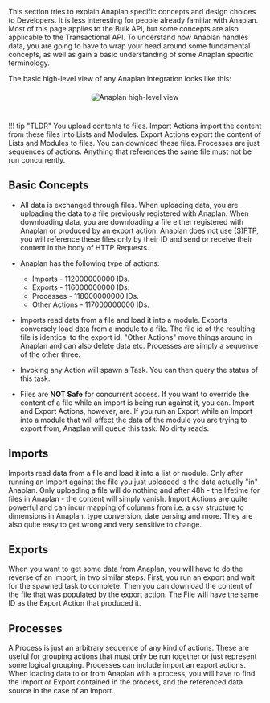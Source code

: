This section tries to explain Anaplan specific concepts and design choices to Developers. It is less interesting for
people already familiar with Anaplan. Most of this page applies to the Bulk API, but some concepts are also
applicable to the Transactional API. To understand how Anaplan handles data, you are going to have to wrap your head
around some fundamental concepts, as well as gain a basic understanding of some Anaplan specific terminology.

The basic high-level view of any Anaplan Integration looks like this:
<p align="center" style="margin: 20px 0 40px 0;">
    <img src="../img/anaplan-overview.webp" alt='Anaplan high-level view' style="border-radius: 15px">
</p>
!!! tip "TLDR"
    You upload contents to files. Import Actions import the content from these files into Lists and Modules. Export
    Actions export the content of Lists and Modules to files. You can download these files. Processes are just sequences
    of actions. Anything that references the same file must not be run concurrently.



## Basic Concepts

- All data is exchanged through files. When uploading data, you are uploading the data to a file previously registered
  with Anaplan. When downloading data, you are downloading a file either registered with Anaplan or produced by an
  export action. Anaplan does not use (S)FTP, you will reference these files only by their ID and send or receive their
  content in the body of HTTP Requests.
- Anaplan has the following type of actions:
    - Imports - 112000000000 IDs.
    - Exports - 116000000000 IDs.
    - Processes - 118000000000 IDs.
    - Other Actions - 117000000000 IDs.

- Imports read data from a file and load it into a module. Exports conversely load data from a module to a file. The
  file id of the resulting file is identical to the export id. "Other Actions" move things around in Anaplan and can
  also delete data etc. Processes are simply a sequence of the other three.
- Invoking any Action will spawn a Task. You can then query the status of this task.
- Files are **NOT Safe** for concurrent access. If you want to override the content of a file while an import is being
  run against it, you can. Import and Export Actions, however, are. If you run an Export while an Import into a module
  that will affect the data of the module you are trying to export from, Anaplan will queue this task. No dirty reads.

## Imports

Imports read data from a file and load it into a list or module. Only after running an Import against the file you just
uploaded is the data actually "in" Anaplan. Only uploading a file will do nothing and after 48h - the lifetime for files
in Anaplan - the content will simply vanish. Import Actions are quite powerful and can incur mapping of columns from
i.e. a csv structure to dimensions in Anaplan, type conversion, date parsing and more. They are also quite easy to get
wrong and very sensitive to change.

## Exports

When you want to get some data from Anaplan, you will have to do the reverse of an Import, in two similar steps. First,
you run an export and wait for the spawned task to complete. Then you can download the content of the file that was
populated by the export action. The File will have the same ID as the Export Action that produced it.

## Processes

A Process is just an arbitrary sequence of any kind of actions. These are useful for grouping actions that must only be
run together or just represent some logical grouping. Processes can include import an export actions. When loading data
to or from Anaplan with a process, you will have to find the Import or Export contained in the process, and the
referenced data source in the case of an Import.

